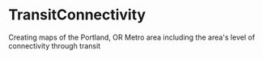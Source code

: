 # TransitConnectivity
Creating maps of the Portland, OR Metro area including the area's level of connectivity through transit

